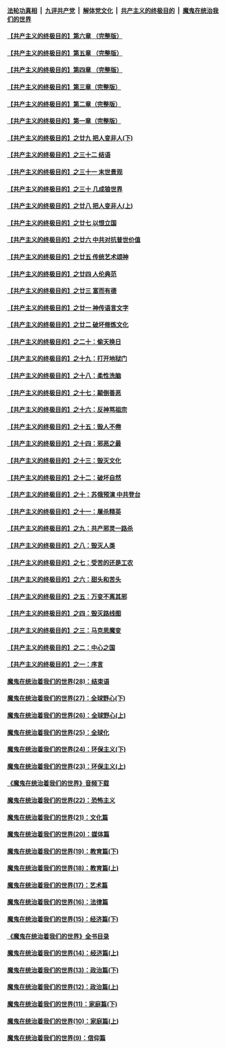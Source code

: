 ####  [法轮功真相](../../../../basic/blob/master/README.md?t=09162213) &nbsp;|&nbsp; [九评共产党](../../../../9ping.md/blob/master/README.md?t=09162213) &nbsp;|&nbsp; [解体党文化](../../../../jtdwh.md/blob/master/README.md?t=09162213)  &nbsp;|&nbsp; [共产主义的终极目的](../../../../gczydzjmd.md/blob/master/README.md?t=09162213) &nbsp;|&nbsp; [魔鬼在统治我们的世界](../../../../mgztzwmdsj.md/blob/master/README.md?t=09162213) 

#### [【共产主义的终极目的】第六章 （完整版）](../pages/nsc422/n11428913.md?t=09162213) 

#### [【共产主义的终极目的】第五章 （完整版）](../pages/nsc422/n11428912.md?t=09162213) 

#### [【共产主义的终极目的】第四章 （完整版）](../pages/nsc422/n11428907.md?t=09162213) 

#### [【共产主义的终极目的】第三章（完整版）](../pages/nsc422/n11428848.md?t=09162213) 

#### [【共产主义的终极目的】第二章（完整版）](../pages/nsc422/n11428831.md?t=09162213) 

#### [【共产主义的终极目的】第一章（完整版）](../pages/nsc422/n11417651.md?t=09162213) 

#### [【共产主义的终极目的】之廿九 把人变非人(下)](../pages/nsc422/n11344140.md?t=09162213) 

#### [【共产主义的终极目的】之三十二 结语](../pages/nsc422/n11360535.md?t=09162213) 

#### [【共产主义的终极目的】之三十一 末世景观](../pages/nsc422/n11351129.md?t=09162213) 

#### [【共产主义的终极目的】之三十 几成狼世界](../pages/nsc422/n11348280.md?t=09162213) 

#### [【共产主义的终极目的】之廿八 把人变非人(上)](../pages/nsc422/n11340492.md?t=09162213) 

#### [【共产主义的终极目的】之廿七 以恨立国](../pages/nsc422/n11336944.md?t=09162213) 

#### [【共产主义的终极目的】之廿六 中共对抗普世价值](../pages/nsc422/n11324785.md?t=09162213) 

#### [【共产主义的终极目的】之廿五 传统艺术颂神](../pages/nsc422/n11296396.md?t=09162213) 

#### [【共产主义的终极目的】之廿四 人伦典范](../pages/nsc422/n11296397.md?t=09162213) 

#### [【共产主义的终极目的】之廿三 富而有德](../pages/nsc422/n11283598.md?t=09162213) 

#### [【共产主义的终极目的】之廿一 神传语言文字](../pages/nsc422/n11263265.md?t=09162213) 

#### [【共产主义的终极目的】之廿二 破坏修炼文化](../pages/nsc422/n11245728.md?t=09162213) 

#### [【共产主义的终极目的】之二十：偷天换日](../pages/nsc422/n11238846.md?t=09162213) 

#### [【共产主义的终极目的】之十九：打开地狱门](../pages/nsc422/n11206376.md?t=09162213) 

#### [【共产主义的终极目的】之十八：柔性洗脑](../pages/nsc422/n11199994.md?t=09162213) 

#### [【共产主义的终极目的】之十七：颠倒善恶](../pages/nsc422/n11179782.md?t=09162213) 

#### [【共产主义的终极目的】之十六：反神骂祖宗](../pages/nsc422/n11166798.md?t=09162213) 

#### [【共产主义的终极目的】之十五：毁人不倦](../pages/nsc422/n11166792.md?t=09162213) 

#### [【共产主义的终极目的】之十四：邪恶之最](../pages/nsc422/n11150249.md?t=09162213) 

#### [【共产主义的终极目的】之十三：毁灭文化](../pages/nsc422/n11135227.md?t=09162213) 

#### [【共产主义的终极目的】之十二：破坏自然](../pages/nsc422/n11135214.md?t=09162213) 

#### [【共产主义的终极目的】之十：苏俄预演 中共登台](../pages/nsc422/n11118424.md?t=09162213) 

#### [【共产主义的终极目的】之十一：屠杀精英](../pages/nsc422/n11118442.md?t=09162213) 

#### [【共产主义的终极目的】之九：共产邪灵一路杀](../pages/nsc422/n11114139.md?t=09162213) 

#### [【共产主义的终极目的】之八：毁灭人类](../pages/nsc422/n11108503.md?t=09162213) 

#### [【共产主义的终极目的】之七：受苦的还是工农](../pages/nsc422/n11101809.md?t=09162213) 

#### [【共产主义的终极目的】之六：甜头和苦头](../pages/nsc422/n11096971.md?t=09162213) 

#### [【共产主义的终极目的】之五：万变不离其邪](../pages/nsc422/n11091285.md?t=09162213) 

#### [【共产主义的终极目的】之四：毁灭路线图](../pages/nsc422/n11086284.md?t=09162213) 

#### [【共产主义的终极目的】之三：马克思魔变](../pages/nsc422/n11061941.md?t=09162213) 

#### [【共产主义的终极目的】之二：中心之国](../pages/nsc422/n11047728.md?t=09162213) 

#### [【共产主义的终极目的】之一：序言](../pages/nsc422/n11086077.md?t=09162213) 

#### [魔鬼在统治着我们的世界(28)：结束语](../pages/nsc422/n10936246.md?t=09162213) 

#### [魔鬼在统治着我们的世界(27)：全球野心(下)](../pages/nsc422/n10928319.md?t=09162213) 

#### [魔鬼在统治着我们的世界(26)：全球野心(上)](../pages/nsc422/n10900318.md?t=09162213) 

#### [魔鬼在统治着我们的世界(25)：全球化](../pages/nsc422/n10788205.md?t=09162213) 

#### [魔鬼在统治着我们的世界(24)：环保主义(下)](../pages/nsc422/n10695307.md?t=09162213) 

#### [魔鬼在统治着我们的世界(23)：环保主义(上)](../pages/nsc422/n10688613.md?t=09162213) 

#### [《魔鬼在统治着我们的世界》音频下载](../pages/nsc422/n10635553.md?t=09162213) 

#### [魔鬼在统治着我们的世界(22)：恐怖主义](../pages/nsc422/n10614727.md?t=09162213) 

#### [魔鬼在统治着我们的世界(21)：文化篇](../pages/nsc422/n10597706.md?t=09162213) 

#### [魔鬼在统治着我们的世界(20)：媒体篇](../pages/nsc422/n10586579.md?t=09162213) 

#### [魔鬼在统治着我们的世界(19)：教育篇(下)](../pages/nsc422/n10564808.md?t=09162213) 

#### [魔鬼在统治着我们的世界(18)：教育篇(上)](../pages/nsc422/n10526970.md?t=09162213) 

#### [魔鬼在统治着我们的世界(17)：艺术篇](../pages/nsc422/n10499093.md?t=09162213) 

#### [魔鬼在统治着我们的世界(16)：法律篇](../pages/nsc422/n10485969.md?t=09162213) 

#### [魔鬼在统治着我们的世界(15)：经济篇(下)](../pages/nsc422/n10469975.md?t=09162213) 

#### [《魔鬼在统治着我们的世界》全书目录](../pages/nsc422/n10464261.md?t=09162213) 

#### [魔鬼在统治着我们的世界(14)：经济篇(上)](../pages/nsc422/n10457370.md?t=09162213) 

#### [魔鬼在统治着我们的世界(13)：政治篇(下)](../pages/nsc422/n10448270.md?t=09162213) 

#### [魔鬼在统治着我们的世界(12)：政治篇(上)](../pages/nsc422/n10444576.md?t=09162213) 

#### [魔鬼在统治着我们的世界(11)：家庭篇(下)](../pages/nsc422/n10440961.md?t=09162213) 

#### [魔鬼在统治着我们的世界(10)：家庭篇(上)](../pages/nsc422/n10435448.md?t=09162213) 

#### [魔鬼在统治着我们的世界(9)：信仰篇](../pages/nsc422/n10432159.md?t=09162213) 


